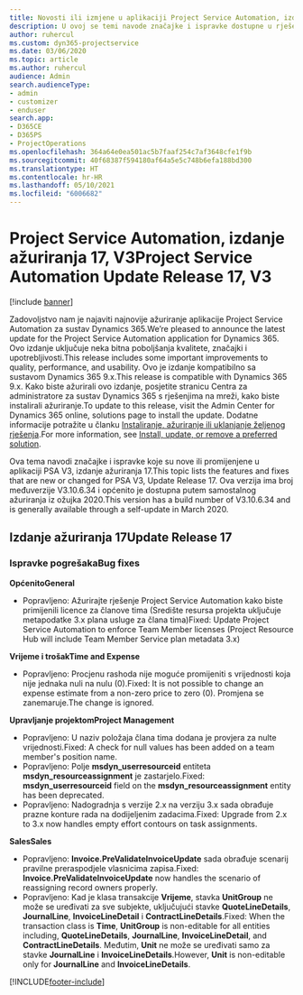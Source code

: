 ```yaml
---
title: Novosti ili izmjene u aplikaciji Project Service Automation, izdanje ažuriranja 17, V3
description: U ovoj se temi navode značajke i ispravke dostupne u rješenju Project Service Automation, izdanje ažuriranja 17, V3.
author: ruhercul
ms.custom: dyn365-projectservice
ms.date: 03/06/2020
ms.topic: article
ms.author: ruhercul
audience: Admin
search.audienceType:
- admin
- customizer
- enduser
search.app:
- D365CE
- D365PS
- ProjectOperations
ms.openlocfilehash: 364a64e0ea501ac5b7faaf254c7af3648cfe1f9b
ms.sourcegitcommit: 40f68387f594180af64a5e5c748b6efa188bd300
ms.translationtype: HT
ms.contentlocale: hr-HR
ms.lasthandoff: 05/10/2021
ms.locfileid: "6006682"
---
```

# <a name="project-service-automation-update-release-17-v3"></a><span data-ttu-id="8b2fc-103">Project Service Automation, izdanje ažuriranja 17, V3</span><span class="sxs-lookup"><span data-stu-id="8b2fc-103">Project Service Automation Update Release 17, V3</span></span>

[!include [banner](../includes/psa-now-project-operations.md)]

<span data-ttu-id="8b2fc-104">Zadovoljstvo nam je najaviti najnovije ažuriranje aplikacije Project Service Automation za sustav Dynamics 365.</span><span class="sxs-lookup"><span data-stu-id="8b2fc-104">We’re pleased to announce the latest update for the Project Service Automation application for Dynamics 365.</span></span> <span data-ttu-id="8b2fc-105">Ovo izdanje uključuje neka bitna poboljšanja kvalitete, značajki i upotrebljivosti.</span><span class="sxs-lookup"><span data-stu-id="8b2fc-105">This release includes some important improvements to quality, performance, and usability.</span></span>  <span data-ttu-id="8b2fc-106">Ovo je izdanje kompatibilno sa sustavom Dynamics 365 9.x.</span><span class="sxs-lookup"><span data-stu-id="8b2fc-106">This release is compatible with Dynamics 365 9.x.</span></span> <span data-ttu-id="8b2fc-107">Kako biste ažurirali ovo izdanje, posjetite stranicu Centra za administratore za sustav Dynamics 365 s rješenjima na mreži, kako biste instalirali ažuriranje.</span><span class="sxs-lookup"><span data-stu-id="8b2fc-107">To update to this release, visit the Admin Center for Dynamics 365 online, solutions page to install the update.</span></span> <span data-ttu-id="8b2fc-108">Dodatne informacije potražite u članku [Instaliranje, ažuriranje ili uklanjanje željenog rješenja](/power-platform/admin/install-remove-preferred-solution).</span><span class="sxs-lookup"><span data-stu-id="8b2fc-108">For more information, see [Install, update, or remove a preferred solution](/power-platform/admin/install-remove-preferred-solution).</span></span>

<span data-ttu-id="8b2fc-109">Ova tema navodi značajke i ispravke koje su nove ili promijenjene u aplikaciji PSA V3, izdanje ažuriranja 17.</span><span class="sxs-lookup"><span data-stu-id="8b2fc-109">This topic lists the features and fixes that are new or changed for PSA V3, Update Release 17.</span></span> <span data-ttu-id="8b2fc-110">Ova verzija ima broj međuverzije V3.10.6.34 i općenito je dostupna putem samostalnog ažuriranja iz ožujka 2020.</span><span class="sxs-lookup"><span data-stu-id="8b2fc-110">This version has a build number of V3.10.6.34 and is generally available through a self-update in March 2020.</span></span>


## <a name="update-release-17"></a><span data-ttu-id="8b2fc-111">Izdanje ažuriranja 17</span><span class="sxs-lookup"><span data-stu-id="8b2fc-111">Update Release 17</span></span>

### <a name="bug-fixes"></a><span data-ttu-id="8b2fc-112">Ispravke pogrešaka</span><span class="sxs-lookup"><span data-stu-id="8b2fc-112">Bug fixes</span></span>

<span data-ttu-id="8b2fc-113">**Općenito**</span><span class="sxs-lookup"><span data-stu-id="8b2fc-113">**General**</span></span>

- <span data-ttu-id="8b2fc-114">Popravljeno: Ažurirajte rješenje Project Service Automation kako biste primijenili licence za članove tima (Središte resursa projekta uključuje metapodatke 3.x plana usluge za člana tima)</span><span class="sxs-lookup"><span data-stu-id="8b2fc-114">Fixed: Update Project Service Automation to enforce Team Member licenses (Project Resource Hub will include Team Member Service plan metadata 3.x)</span></span>
 
<span data-ttu-id="8b2fc-115">**Vrijeme i trošak**</span><span class="sxs-lookup"><span data-stu-id="8b2fc-115">**Time and Expense**</span></span>

- <span data-ttu-id="8b2fc-116">Popravljeno: Procjenu rashoda nije moguće promijeniti s vrijednosti koja nije jednaka nuli na nulu (0).</span><span class="sxs-lookup"><span data-stu-id="8b2fc-116">Fixed: It is not possible to change an expense estimate from a non-zero price to zero (0).</span></span> <span data-ttu-id="8b2fc-117">Promjena se zanemaruje.</span><span class="sxs-lookup"><span data-stu-id="8b2fc-117">The change is ignored.</span></span>

<span data-ttu-id="8b2fc-118">**Upravljanje projektom**</span><span class="sxs-lookup"><span data-stu-id="8b2fc-118">**Project Management**</span></span>

- <span data-ttu-id="8b2fc-119">Popravljeno: U naziv položaja člana tima dodana je provjera za nulte vrijednosti.</span><span class="sxs-lookup"><span data-stu-id="8b2fc-119">Fixed: A check for null values has been added on a team member's position name.</span></span>
- <span data-ttu-id="8b2fc-120">Popravljeno: Polje **msdyn_userresourceid** entiteta **msdyn_resourceassignment** je zastarjelo.</span><span class="sxs-lookup"><span data-stu-id="8b2fc-120">Fixed: **msdyn_userresourceid** field on the **msdyn_resourceassignment** entity has been deprecated.</span></span>
- <span data-ttu-id="8b2fc-121">Popravljeno: Nadogradnja s verzije 2.x na verziju 3.x sada obrađuje prazne konture rada na dodijeljenim zadacima.</span><span class="sxs-lookup"><span data-stu-id="8b2fc-121">Fixed: Upgrade from 2.x to 3.x now handles empty effort contours on task assignments.</span></span>

<span data-ttu-id="8b2fc-122">**Sales**</span><span class="sxs-lookup"><span data-stu-id="8b2fc-122">**Sales**</span></span>

- <span data-ttu-id="8b2fc-123">Popravljeno: **Invoice.PreValidateInvoiceUpdate** sada obrađuje scenarij pravilne preraspodjele vlasnicima zapisa.</span><span class="sxs-lookup"><span data-stu-id="8b2fc-123">Fixed: **Invoice.PreValidateInvoiceUpdate** now handles the scenario of reassigning record owners properly.</span></span>
- <span data-ttu-id="8b2fc-124">Popravljeno: Kad je klasa transakcije **Vrijeme**, stavka **UnitGroup** ne može se uređivati za sve subjekte, uključujući stavke **QuoteLineDetails**, **JournalLine**, **InvoiceLineDetail** i **ContractLineDetails**.</span><span class="sxs-lookup"><span data-stu-id="8b2fc-124">Fixed: When the transaction class is **Time**, **UnitGroup** is non-editable for all entities including, **QuoteLineDetails**, **JournalLine**, **InvoiceLineDetail**, and **ContractLineDetails**.</span></span> <span data-ttu-id="8b2fc-125">Međutim, **Unit** ne može se uređivati samo za stavke **JournalLine** i **InvoiceLineDetails**.</span><span class="sxs-lookup"><span data-stu-id="8b2fc-125">However, **Unit** is non-editable only for **JournalLine** and **InvoiceLineDetails**.</span></span>




[!INCLUDE[footer-include](../includes/footer-banner.md)]